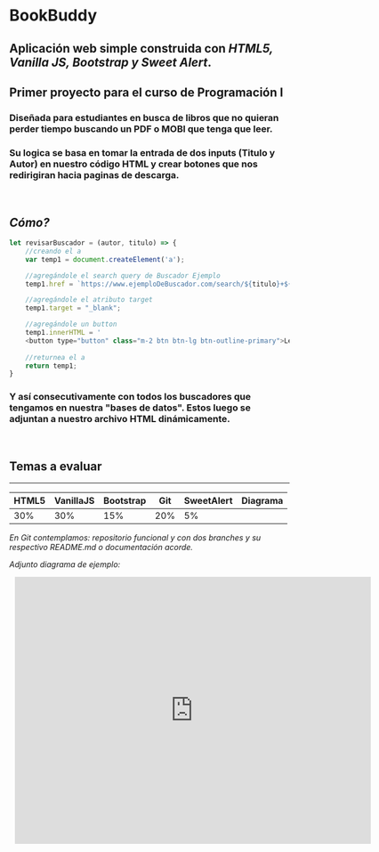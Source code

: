 # BookBuddy 
## Aplicación web simple construida con *HTML5, Vanilla JS, Bootstrap y Sweet Alert*.  
## Primer proyecto para el curso de **Programación I**
### Diseñada para estudiantes en busca de libros que no quieran perder tiempo buscando un PDF o MOBI que tenga que leer.  
### Su logica se basa en tomar la entrada de dos inputs (Titulo y Autor) en nuestro código HTML y crear botones que nos redirigiran hacia paginas de descarga. 
<br>

## *Cómo?*

```javascript
let revisarBuscador = (autor, titulo) => {
    //creando el a
    var temp1 = document.createElement('a');

    //agregándole el search query de Buscador Ejemplo
    temp1.href = `https://www.ejemploDeBuscador.com/search/${titulo}+${autor}`;

    //agregándole el atributo target
    temp1.target = "_blank";

    //agregándole un button
    temp1.innerHTML = '
    <button type="button" class="m-2 btn btn-lg btn-outline-primary">Lectulandia</button>';
    
    //returnea el a
    return temp1;  
}
```
### Y así consecutivamente con todos los buscadores que tengamos en nuestra "bases de datos". Estos luego se adjuntan a nuestro archivo HTML dinámicamente.
<br/>

## Temas a evaluar 
---
| HTML5  | VanillaJS  | Bootstrap  | Git | SweetAlert | Diagrama | 
|---|---|---|---|---| --- |
| 30%  | 30%  | 15%  | 20%  | 5%  | |

*En Git contemplamos: repositorio funcional y con dos branches y su respectivo README.md o documentación acorde.*

*Adjunto diagrama de ejemplo:*

<div style="width: 640px; height: 480px; margin: 10px; position: relative;"><iframe allowfullscreen frameborder="0" style="width:640px; height:480px" src="https://app.lucidchart.com/documents/embeddedchart/d87ae0af-7c2f-4486-b97b-c30433a7ad1d" id="ZNSqNQxDImfL"></iframe></div>
